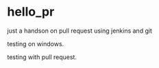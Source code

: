 # hello_pr

just a handson on pull request using jenkins and git

testing on windows.

testing with pull request.
